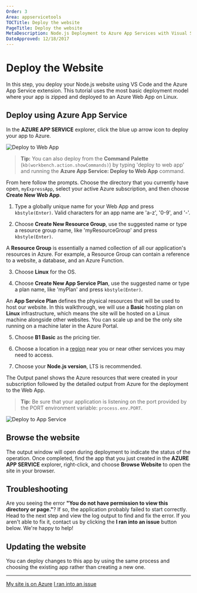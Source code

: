```yaml
---
Order: 3
Area: appservicetools
TOCTitle: Deploy the website
PageTitle: Deploy the website
MetaDescription: Node.js Deployment to Azure App Services with Visual Studio Code
DateApproved: 12/18/2017
---
```

# Deploy the Website

In this step, you deploy your Node.js website using VS Code and the Azure App Service extension. This tutorial uses the most basic deployment model where your app is zipped and deployed to an Azure Web App on Linux.

## Deploy using Azure App Service

In the **AZURE APP SERVICE** explorer, click the blue up arrow icon to deploy your app to Azure.

![Deploy to Web App](images/app-service-extension/deploy.png)

> **Tip:** You can also deploy from the **Command Palette** (`kb(workbench.action.showCommands)`) by typing 'deploy to web app' and running the **Azure App Service: Deploy to Web App** command.

From here follow the prompts. Choose the directory that you currently have open, `myExpressApp`, select your active Azure subscription, and then choose **Create New Web App**.

1. Type a globally unique name for your Web App and press `kbstyle(Enter)`. Valid characters for an app name are 'a-z', '0-9', and '-'.

2. Choose **Create New Resource Group**, use the suggested name or type a resource group name, like 'myResourceGroup' and press `kbstyle(Enter)`.

A **Resource Group** is essentially a named collection of all our application's resources in Azure. For example, a Resource Group can contain a reference to a website, a database, and an Azure Function.

3. Choose **Linux** for the OS.

4. Choose **Create New App Service Plan**, use the suggested name or type a plan name, like 'myPlan' and press `kbstyle(Enter)`.

An **App Service Plan** defines the physical resources that will be used to host our website. In this walkthrough, we will use a **Basic** hosting plan on **Linux** infrastructure, which means the site will be hosted on a Linux machine alongside other websites. You can scale up and be the only site running on a machine later in the Azure Portal.

5. Choose **B1 Basic** as the pricing tier.

6. Choose a location in a [region](https://azure.microsoft.com/en-us/regions/) near you or near other services you may need to access.

7. Choose your **Node.js version**, LTS is recommended.

The Output panel shows the Azure resources that were created in your subscription followed by the detailed output from Azure for the deployment to the Web App.

> **Tip:** Be sure that your application is listening on the port provided by the PORT environment variable: `process.env.PORT`.

![Deploy to App Service](images/app-service-extension/create-output.png)

## Browse the website

The output window will open during deployment to indicate the status of the operation. Once completed, find the app that you just created in the **AZURE APP SERVICE** explorer, right-click, and choose **Browse Website** to open the site in your browser.

## Troubleshooting

Are you seeing the error **"You do not have permission to view this directory or page."**? If so, the application probably failed to start correctly. Head to the next step and view the log output to find and fix the error. If you aren't able to fix it, contact us by clicking the **I ran into an issue** button below. We're happy to help!

## Updating the website

You can deploy changes to this app by using the same process and choosing the existing app rather than creating a new one.

----

<a class="tutorial-next-btn" href="/tutorials/app-service-extension/tailing-logs">My site is on Azure</a> <a class="tutorial-feedback-btn" onclick="reportIssue('node-deployment-azureappservice', 'deploy-app')" href="javascript:void(0)">I ran into an issue</a>
